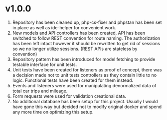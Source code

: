 # v1.0.0

1. Repository has been cleaned up, php-cs-fixer and phpstan has been set in place as well as ide-helper for convenient work.
2. New models and API controllers has been created, API has been switched to follow REST convention for route naming. The authorization has been left intact however it should be rewritten to get rid of sessions so we no longer utilize sessions. (REST APIs are stateless by convention)
3. Repository pattern has been introduced for model fetching to provide testable interface for unit tests.
4. Unit tests have been created for listeners as proof of concept, there was a decision made not to unit tests controllers as they contain little to no logic. Functional tests have been created for them instead.
5. Events and listeners were used for manipulating denormalized data of total car trips and mileage.
6. Form requests were used for validation creational data.
7. No additional database has been setup for this project. Usually I would have gone this way but decided not to modify original docker and spend any more time on optimizing this setup.
